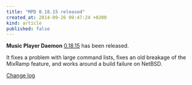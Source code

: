```yaml
---
title: "MPD 0.18.15 released"
created_at: 2014-09-26 09:47:24 +0200
kind: article
published: false
---
```


**Music Player Daemon** [0.18.15](/download/mpd/0.18/mpd-0.18.15.tar.xz)
has been released.

It fixes a problem with large command lists, fixes an old breakage of
the MixRamp feature, and works around a build failure on NetBSD.

[Change log](http://git.musicpd.org/cgit/master/mpd.git/plain/NEWS?h=v0.18.15)
